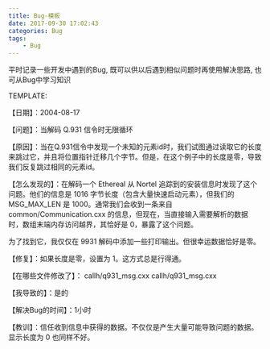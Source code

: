 ```yaml
---
title: Bug-模板
date: 2017-09-30 17:02:43
categories: Bug
tags:
    - Bug
---
```


平时记录一些开发中遇到的Bug, 既可以供以后遇到相似问题时再使用解决思路, 也可从Bug中学习知识

<!-- more -->

TEMPLATE:

【日期】：2004-08-17 

【问题】：当解码 Q.931 信令时无限循环 

【原因】：当在Q.931信令中发现一个未知的元素id时，我们试图通过读取它的长度来跳过它，并且将位置指针迁移几个字节。但是，在这个例子中的长度是零，导致我们反复跳过相同的元素id。 

【怎么发现的】：在解码一个 Ethereal 从 Nortel 追踪到的安装信息时发现了这个问题。他们的信息是 1016 字节长度（包含大量快速启动元素），但我们的 MSG_MAX_LEN 是 1000。通常我们会收到一条来自 common/Communication.cxx 的信息，但现在，当直接输入需要解析的数据时，数组末端内存访问越界，其恰好是 0，暴露了这个问题。 

为了找到它，我仅仅在 9931 解码中添加一些打印输出。但很幸运数据恰好是零。 

【修复】：如果长度是零，设置为 1。这方式总是行得通。 

【在哪些文件修改了】： 
callh/q931_msg.cxx 
callh/q931_msg.cxx 

【我导致的】：是的 

【解决Bug的时间】：1小时 

【教训】：信任收到信息中获得的数据。不仅仅是产生大量可能导致问题的数据。显示长度为 0 也同样不好。


